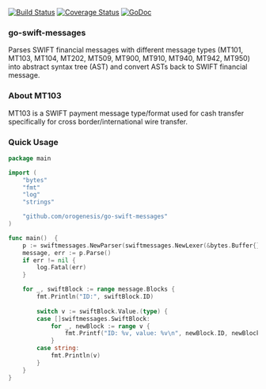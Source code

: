 [![Build Status](https://travis-ci.org/Orogenesis/go-swift-messages.svg?branch=master)](https://travis-ci.org/Orogenesis/go-swift-messages)
[![Coverage Status](https://coveralls.io/repos/github/Orogenesis/go-swift-messages/badge.svg?branch=master)](https://coveralls.io/github/Orogenesis/go-swift-messages?branch=master)
[![GoDoc](http://godoc.org/github.com/orogenesis/go-swift-messages?status.svg)](http://godoc.org/github.com/orogenesis/go-swift-messages)

### go-swift-messages

Parses SWIFT financial messages with different message types (MT101, MT103, MT104, MT202, MT509, MT900, MT910, MT940, MT942, MT950) into abstract syntax tree (AST) and convert ASTs back to SWIFT financial message.  

### About MT103

MT103 is a SWIFT payment message type/format used for cash transfer specifically for cross border/international wire transfer.

### Quick Usage

```go
package main

import (
	"bytes"
	"fmt"
	"log"
	"strings"

	"github.com/orogenesis/go-swift-messages"
)

func main()  {
	p := swiftmessages.NewParser(swiftmessages.NewLexer(&bytes.Buffer{}))
	message, err := p.Parse()
	if err != nil {
		log.Fatal(err)
	}

	for _, swiftBlock := range message.Blocks {
		fmt.Println("ID:", swiftBlock.ID)
		
		switch v := swiftBlock.Value.(type) {
		case []swiftmessages.SwiftBlock:
			for _, newBlock := range v {
				fmt.Printf("ID: %v, value: %v\n", newBlock.ID, newBlock.Value)
			}
		case string:
			fmt.Println(v)
		}
	}
}
```